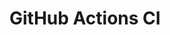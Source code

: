 # GitHub Actions CI



















































































































































































































































































































































































































